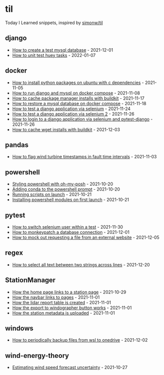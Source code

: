 # til
Today I Learned snippets, inspired by [simonw/til](https://github.com/simonw/til)

<!-- index starts -->
## django
* [How to create a test mysql database](https://github.com/rdmolony/til/blob/main/django/how-to-create-a-test-mysql-database.md) - 2021-12-01
* [How to unit test huey tasks](https://github.com/rdmolony/til/blob/main/django/how-to-unit-test-huey-tasks.md) - 2022-01-07

## docker

* [How to install python packages on ubuntu with c dependencies](https://github.com/rdmolony/til/blob/main/docker/how-to-install-python-packages-on-ubuntu-with-c-dependencies.md) - 2021-11-05
* [How to run django and mysql on docker compose](https://github.com/rdmolony/til/blob/main/docker/how-to-run-django-on-docker-compose.md) - 2021-11-08
* [How to cache package manager installs with buildkit](https://github.com/rdmolony/til/blob/main/docker/how-to-cache-package-manager-installs-with-buildkit.md) - 2021-11-17
* [How to restore a mysql database on docker compose](https://github.com/rdmolony/til/blob/main/docker/how-to-restore-a-mysql-database-on-docker-compose.md) - 2021-11-18
* [How to test a django application via selenium](https://github.com/rdmolony/til/blob/main/docker/how-to-test-a-django-application-via-selenium.md) - 2021-11-24
* [How to test a django application via selenium 2](https://github.com/rdmolony/til/blob/main/docker/how-to-test-a-django-application-via-selenium-2.md) - 2021-11-26
* [How to login to a django application via selenium and pytest-django](https://github.com/rdmolony/til/blob/main/docker/how-to-login-to-a-django-app-via-selenium-and-pytest-django.md) - 2021-11-26
* [How to cache wget installs with buildkit](https://github.com/rdmolony/til/blob/main/docker/how-to-cache-wget-installs-with-buildkit.md) - 2021-12-03

## pandas

* [How to flag wind turbine timestamps in fault time intervals](https://github.com/rdmolony/til/blob/main/pandas/how-to-flag-wind-turbine-timestamps-in-fault-time-intervals.md) - 2021-11-03

## powershell

* [Styling powershell with oh-my-posh](https://github.com/rdmolony/til/blob/main/powershell/styling-powershell-with-oh-my-posh.md) - 2021-10-20
* [Adding conda to the powershell prompt](https://github.com/rdmolony/til/blob/main/powershell/adding-conda-to-the-powershell-profile.md) - 2021-10-20
* [Running scripts on launch](https://github.com/rdmolony/til/blob/main/powershell/running-scripts-on-launch.md) - 2021-10-21
* [Installing powershell modules on first launch](https://github.com/rdmolony/til/blob/main/powershell/installing-powershell-modules-on-first-launch.md) - 2021-10-21


## pytest

* [How to switch selenium user within a test](https://github.com/rdmolony/til/blob/main/pytest/how-to-switch-selenium-user-within-a-test.md) - 2021-11-30
* [How to monkeypatch a database connection](https://github.com/rdmolony/til/blob/main/pytest/how-to-monkeypatch-a-database-connection.md) - 2021-12-01
* [How to mock out requesting a file from an external website](https://github.com/rdmolony/til/blob/main/pytest/how-to-mock-out-requesting-a-file-from-an-external-website.md) - 2021-12-05

## regex

* [How to select all text between two strings across lines](https://github.com/rdmolony/til/blob/main/regex/how-to-select-all-text-between-two-strings-across-lines.md) - 2021-12-20


## StationManager

* [How the home page links to a station page](https://github.com/rdmolony/til/blob/main/stationmanager/how-the-homepage-links-to-station-pages.md) - 2021-10-29
* [How the navbar links to pages](https://github.com/rdmolony/til/blob/main/stationmanager/how-the-navbar-links-to-pages.md) - 2021-11-01
* [How the lidar report table is created](https://github.com/rdmolony/til/blob/main/stationmanager/how-the-lidar-report-is-created.md) - 2021-11-01
* [How the export to windographer button works](https://github.com/rdmolony/til/blob/main/stationmanager/how-the-export-to-windographer-button-works.md) - 2021-11-01
* [How the station metadata is uploaded](https://github.com/rdmolony/til/blob/main/stationmanager/how-the-station-metadata-is-uploaded.md) - 2021-11-01

## windows

* [How to periodically backup files from wsl to onedrive](https://github.com/rdmolony/til/blob/main/windows/how-to-periodically-backup-files-from-wsl-to-onedrive.md) - 2021-12-02

## wind-energy-theory

* [Estimating wind speed forecast uncertainty](https://github.com/rdmolony/til/blob/main/wind-energy-theory/estimating-wind-speed-forecast-uncertainty.md) - 2021-10-27
<!-- index ends -->
